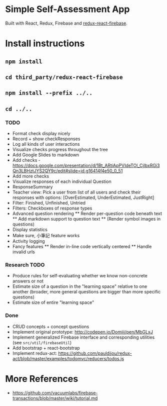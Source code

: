 # Simple Self-Assessment App
Built with React, Redux, Firebase and [redux-react-firebase](https://github.com/tiberiuc/redux-react-firebase).

# Install instructions
## `npm install`
## `cd third_party/redux-react-firebase`
## `npm install --prefix ../..`
## `cd ../..`


### TODO
* Format check display nicely
* Record + show checkResponses
* Log all kinds of user interactions
* Visualize checks progress throughout the tree
* Add Google Slides to markdown
* Add checks - https://docs.google.com/presentation/d/1Bt_ARtiApPVIdeTOl_CjIbxRGi3Qn3LBHztJYS2QY9c/edit#slide=id.g16414f4e50_0_51
* Add more checks
* Visualize responses of each individual Question
* ResponseSummary
* Teacher view: Pick a user from list of all users and check their responses with options: [OverEstimated, UnderEstimated, JustRight]
* Filter: Finished, Unfinished, Untried
* Filters: Checkboxes of response types
* Advanced question rendering
** Render per-question code beneath text
** Add markdown support to question text
** (Render symbol images in questions)
* Display statistics
* Make sure, 小筆記 feature works
* Activity logging
* Fancy features
** Render in-line code vertically centered
** Handle invalid urls

### Research TODO
* Produce rules for self-evaluating whether we know non-concrete answers or not
* Estimate size of a question in the "learning space" relative to one another (broader, more general questions are bigger than more specific questions)
* Estimate size of entire "learning space"


### Done
* CRUD concepts + concept questions
* Implement original prototype: http://codepen.io/Domiii/pen/MbGLxJ
* Implement generalized Firebase interface and corresponding utilities (see `src/util/firebaseUtil`)
* Add bootstrap + react-bootstrap
* Implement redux-act: https://github.com/pauldijou/redux-act/blob/master/examples/todomvc/reducers/todos.js


# More References
* https://github.com/vacuumlabs/firebase-transactions/blob/master/wiki/tutorial.md